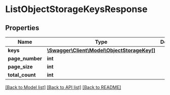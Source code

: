 # ListObjectStorageKeysResponse

## Properties
Name | Type | Description | Notes
------------ | ------------- | ------------- | -------------
**keys** | [**\Swagger\Client\Model\ObjectStorageKey[]**](ObjectStorageKey.md) |  | 
**page_number** | **int** |  | 
**page_size** | **int** |  | 
**total_count** | **int** |  | 

[[Back to Model list]](../../README.md#documentation-for-models) [[Back to API list]](../../README.md#documentation-for-api-endpoints) [[Back to README]](../../README.md)

